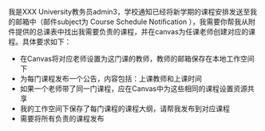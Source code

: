 我是XXX University教务员admin3，学校通知已经将新学期的课程安排发送至我的邮箱中（邮件subject为 Course Schedule Notification ），我需要你帮我从附件提供的总课表中找出我需要负责的课程，并在canvas为任课老师创建对应的课程。具体要求如下：
- 在Canvas将对应老师设置为这门课的教师，教师的邮箱保存在本地工作空间下
- 为每门课程发布一个公告，内容包括：上课教师和上课时间
- 如果一个老师带了同一门课程，应在Canvas中为这些相同的课程设置资源共享
- 我的工作空间下保存了每门课程的课程大纲，请帮我发布到对应课程
- 需要将所有负责的课程发布